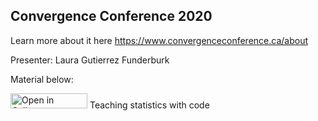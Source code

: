 ## Convergence Conference 2020

Learn more about it here https://www.convergenceconference.ca/about

Presenter: Laura Gutierrez Funderburk

Material below:

<a href="https://tinyurl.com/y4knhbjq" target="_blank"><img src="https://raw.githubusercontent.com/callysto/curriculum-notebooks/master/open-in-callysto-button.svg?sanitize=true" width="123" height="24" alt="Open in Callysto"/></a> Teaching statistics with code
